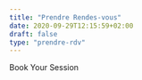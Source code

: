 ```yaml
---
title: "Prendre Rendes-vous"
date: 2020-09-29T12:15:59+02:00
draft: false
type: "prendre-rdv"
---
```


Book Your Session


